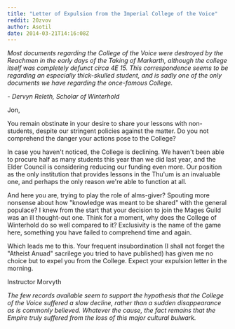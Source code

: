```yaml
---
title: "Letter of Expulsion from the Imperial College of the Voice"
reddit: 20zvov
author: Asotil
date: 2014-03-21T14:16:08Z
---
```


*Most documents regarding the College of the Voice were destroyed by the Reachmen in the early days of the Taking of Markarth, although the college itself was completely defunct circa 4E 15. This correspondence seems to be regarding an especially thick-skulled student, and is sadly one of the only documents we have regarding the once-famous College.*

 *- Dervyn Releth, Scholar of Winterhold*

Jon,

You remain obstinate in your desire to share your lessons with non-students, despite our stringent policies against the matter. Do you not comprehend the danger your actions pose to the College?

In case you haven't noticed, the College is declining. We haven't been able to procure half as many students this year than we did last year, and the Elder Council is considering reducing our funding even more. Our position as the only institution that provides lessons in the Thu'um is an invaluable one, and perhaps the only reason we're able to function at all.

And here you are, trying to play the role of alms-giver? Spouting more nonsense about how "knowledge was meant to be shared" with the general populace? I knew from the start that your decision to join the Mages Guild was an ill thought-out one. Think for a moment, why does the College of Winterhold do so well compared to it? Exclusivity is the name of the game here, something you have failed to comprehend time and again.

Which leads me to this. Your frequent insubordination (I shall not forget the "Atheist Anuad" sacrilege you tried to have published) has given me no choice but to expel you from the College. Expect your expulsion letter in the morning.

Instructor Morvyth

*The few records available seem to support the hypothesis that the College of the Voice suffered a slow decline, rather than a sudden disappearance as is commonly believed. Whatever the cause, the fact remains that the Empire truly suffered from the loss of this major cultural bulwark.*
